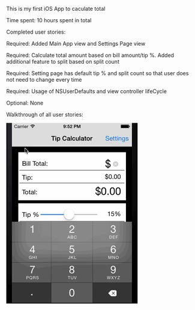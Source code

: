 This is my first iOS App to caculate total 

Time spent: 10 hours spent in total

Completed user stories:

 Required: Added Main App view and Settings Page view
 
 Required: Calculate total amount based on bill amount/tip %. Added additional feature to split based on split count
 
 Required: Setting page has default tip % and split count so that user does not need to change every time
 
 Required: Usage of NSUserDefaults and view controller lifeCycle
 
 Optional: None
 
Walkthrough of all user stories:

![Video Walkthrough](demo.gif)
